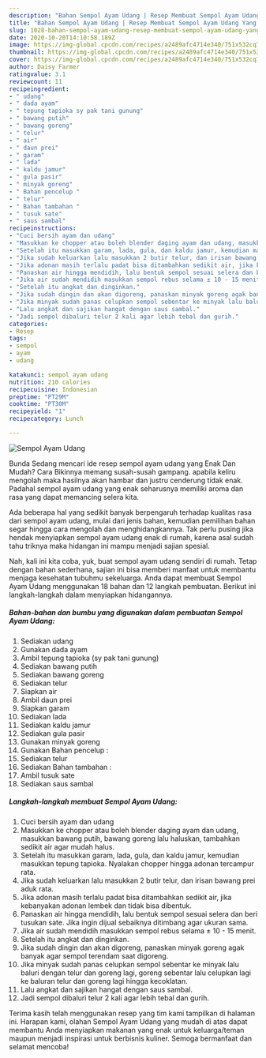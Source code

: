 ```yaml
---
description: "Bahan Sempol Ayam Udang | Resep Membuat Sempol Ayam Udang Yang Enak Dan Mudah"
title: "Bahan Sempol Ayam Udang | Resep Membuat Sempol Ayam Udang Yang Enak Dan Mudah"
slug: 1028-bahan-sempol-ayam-udang-resep-membuat-sempol-ayam-udang-yang-enak-dan-mudah
date: 2020-10-20T14:10:58.189Z
image: https://img-global.cpcdn.com/recipes/a2489afc4714e340/751x532cq70/sempol-ayam-udang-foto-resep-utama.jpg
thumbnail: https://img-global.cpcdn.com/recipes/a2489afc4714e340/751x532cq70/sempol-ayam-udang-foto-resep-utama.jpg
cover: https://img-global.cpcdn.com/recipes/a2489afc4714e340/751x532cq70/sempol-ayam-udang-foto-resep-utama.jpg
author: Daisy Farmer
ratingvalue: 3.1
reviewcount: 11
recipeingredient:
- " udang"
- " dada ayam"
- " tepung tapioka sy pak tani gunung"
- " bawang putih"
- " bawang goreng"
- " telur"
- " air"
- " daun prei"
- " garam"
- " lada"
- " kaldu jamur"
- " gula pasir"
- " minyak goreng"
- " Bahan pencelup "
- " telur"
- " Bahan tambahan "
- " tusuk sate"
- " saus sambal"
recipeinstructions:
- "Cuci bersih ayam dan udang"
- "Masukkan ke chopper atau boleh blender daging ayam dan udang, masukkan bawang putih, bawang goreng lalu haluskan, tambahkan sedikit air agar mudah halus."
- "Setelah itu masukkan garam, lada, gula, dan kaldu jamur, kemudian masukkan tepung tapioka. Nyalakan chopper hingga adonan tercampur rata."
- "Jika sudah keluarkan lalu masukkan 2 butir telur, dan irisan bawang prei aduk rata."
- "Jika adonan masih terlalu padat bisa ditambahkan sedikit air, jika kebanyakan adonan lembek dan tidak bisa dibentuk."
- "Panaskan air hingga mendidih, lalu bentuk sempol sesuai selera dan beri tusukan sate. Jika ingin dijual sebaiknya ditimbang agar ukuran sama."
- "Jika air sudah mendidih masukkan sempol rebus selama ± 10 - 15 menit."
- "Setelah itu angkat dan dinginkan."
- "Jika sudah dingin dan akan digoreng, panaskan minyak goreng agak banyak agar sempol terendam saat digoreng."
- "Jika minyak sudah panas celupkan sempol sebentar ke minyak lalu baluri dengan telur dan goreng lagi, goreng sebentar lalu celupkan lagi ke baluran telur dan goreng lagi hingga kecoklatan."
- "Lalu angkat dan sajikan hangat dengan saus sambal."
- "Jadi sempol dibaluri telur 2 kali agar lebih tebal dan gurih."
categories:
- Resep
tags:
- sempol
- ayam
- udang

katakunci: sempol ayam udang 
nutrition: 210 calories
recipecuisine: Indonesian
preptime: "PT29M"
cooktime: "PT30M"
recipeyield: "1"
recipecategory: Lunch

---
```



![Sempol Ayam Udang](https://img-global.cpcdn.com/recipes/a2489afc4714e340/751x532cq70/sempol-ayam-udang-foto-resep-utama.jpg)

Bunda Sedang mencari ide resep sempol ayam udang yang Enak Dan Mudah? Cara Bikinnya memang susah-susah gampang. apabila keliru mengolah maka hasilnya akan hambar dan justru cenderung tidak enak. Padahal sempol ayam udang yang enak seharusnya memiliki aroma dan rasa yang dapat memancing selera kita.



Ada beberapa hal yang sedikit banyak berpengaruh terhadap kualitas rasa dari sempol ayam udang, mulai dari jenis bahan, kemudian pemilihan bahan segar hingga cara mengolah dan menghidangkannya. Tak perlu pusing jika hendak menyiapkan sempol ayam udang enak di rumah, karena asal sudah tahu triknya maka hidangan ini mampu menjadi sajian spesial.


Nah, kali ini kita coba, yuk, buat sempol ayam udang sendiri di rumah. Tetap dengan bahan sederhana, sajian ini bisa memberi manfaat untuk membantu menjaga kesehatan tubuhmu sekeluarga. Anda dapat membuat Sempol Ayam Udang menggunakan 18 bahan dan 12 langkah pembuatan. Berikut ini langkah-langkah dalam menyiapkan hidangannya.

<!--inarticleads1-->

##### Bahan-bahan dan bumbu yang digunakan dalam pembuatan Sempol Ayam Udang:

1. Sediakan  udang
1. Gunakan  dada ayam
1. Ambil  tepung tapioka (sy pak tani gunung)
1. Sediakan  bawang putih
1. Sediakan  bawang goreng
1. Sediakan  telur
1. Siapkan  air
1. Ambil  daun prei
1. Siapkan  garam
1. Sediakan  lada
1. Sediakan  kaldu jamur
1. Sediakan  gula pasir
1. Gunakan  minyak goreng
1. Gunakan  Bahan pencelup :
1. Sediakan  telur
1. Sediakan  Bahan tambahan :
1. Ambil  tusuk sate
1. Sediakan  saus sambal




<!--inarticleads2-->

##### Langkah-langkah membuat Sempol Ayam Udang:

1. Cuci bersih ayam dan udang
1. Masukkan ke chopper atau boleh blender daging ayam dan udang, masukkan bawang putih, bawang goreng lalu haluskan, tambahkan sedikit air agar mudah halus.
1. Setelah itu masukkan garam, lada, gula, dan kaldu jamur, kemudian masukkan tepung tapioka. Nyalakan chopper hingga adonan tercampur rata.
1. Jika sudah keluarkan lalu masukkan 2 butir telur, dan irisan bawang prei aduk rata.
1. Jika adonan masih terlalu padat bisa ditambahkan sedikit air, jika kebanyakan adonan lembek dan tidak bisa dibentuk.
1. Panaskan air hingga mendidih, lalu bentuk sempol sesuai selera dan beri tusukan sate. Jika ingin dijual sebaiknya ditimbang agar ukuran sama.
1. Jika air sudah mendidih masukkan sempol rebus selama ± 10 - 15 menit.
1. Setelah itu angkat dan dinginkan.
1. Jika sudah dingin dan akan digoreng, panaskan minyak goreng agak banyak agar sempol terendam saat digoreng.
1. Jika minyak sudah panas celupkan sempol sebentar ke minyak lalu baluri dengan telur dan goreng lagi, goreng sebentar lalu celupkan lagi ke baluran telur dan goreng lagi hingga kecoklatan.
1. Lalu angkat dan sajikan hangat dengan saus sambal.
1. Jadi sempol dibaluri telur 2 kali agar lebih tebal dan gurih.




Terima kasih telah menggunakan resep yang tim kami tampilkan di halaman ini. Harapan kami, olahan Sempol Ayam Udang yang mudah di atas dapat membantu Anda menyiapkan makanan yang enak untuk keluarga/teman maupun menjadi inspirasi untuk berbisnis kuliner. Semoga bermanfaat dan selamat mencoba!
